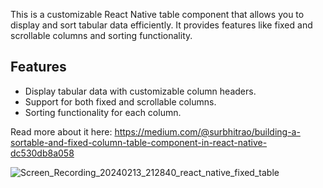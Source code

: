 
This is a customizable React Native table component that allows you to display and sort tabular data efficiently. It provides features like fixed and scrollable columns and sorting functionality.

## Features

- Display tabular data with customizable column headers.
- Support for both fixed and scrollable columns.
- Sorting functionality for each column.

Read more about it here: https://medium.com/@surbhitrao/building-a-sortable-and-fixed-column-table-component-in-react-native-dc530db8a058

![Screen_Recording_20240213_212840_react_native_fixed_table](https://github.com/surbhitrao/react-native-fixed-sortable-table/assets/13431596/d2a01ca7-68d2-4bf4-9c18-ab20844c7b05)
